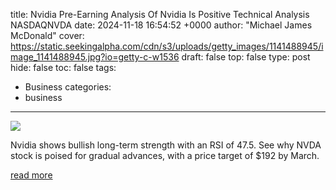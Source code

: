 title: Nvidia Pre-Earning Analysis Of Nvidia Is Positive Technical Analysis NASDAQNVDA
date: 2024-11-18 16:54:52 +0000
author: "Michael James McDonald"
cover: https://static.seekingalpha.com/cdn/s3/uploads/getty_images/1141488945/image_1141488945.jpg?io=getty-c-w1536
draft: false
top: false
type: post
hide: false
toc: false
tags:
  - Business
categories:
  - business
---

![](https://static.seekingalpha.com/cdn/s3/uploads/getty_images/1141488945/image_1141488945.jpg?io=getty-c-w1536)

Nvidia shows bullish long-term strength with an RSI of 47.5. See why NVDA stock is poised for gradual advances, with a price target of $192 by March.

[read more](https://seekingalpha.com/article/4738402-nvidia-pre-earning-analysis-of-nvidia-is-positive-technical-analysis)
